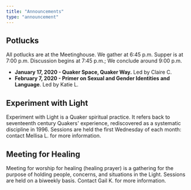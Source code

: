 ```yaml
---
title: "Announcements"
type: "announcement"
---
```


## Potlucks

All potlucks are at the Meetinghouse. We gather at 6:45 p.m. Supper is at
7:00 p.m. Discussion begins at 7:45 p.m.; We conclude around 9:00 p.m.

* **January 17, 2020 - Quaker Space, Quaker Way.** Led by Claire C.
* **February 7, 2020 - Primer on Sexual and Gender Identities and Language**.  Led by Katie L.


## Experiment with Light

Experiment with Light is a Quaker spiritual practice. It refers back to
seventeenth century Quakers' experience, rediscovered as a systematic
discipline in 1996.  Sessions are held the first Wednesday of each month:
contact Mellisa L. for more information.

## Meeting for Healing

Meeting for worship for healing (healing prayer) is a gathering for the purpose
of holding people, concerns, and situations in the Light.  Sessions are held on a 
biweekly basis.  Contact Gail K. for more information.
